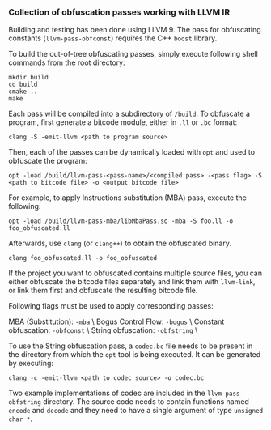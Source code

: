 ### Collection of obfuscation passes working with LLVM IR

Building and testing has been done using LLVM 9.
The pass for obfuscating constants (`llvm-pass-obfconst`) requires the C++ `boost` library. 

To build the out-of-tree obfuscating passes, simply execute following shell commands from the root directory:

```
mkdir build
cd build
cmake ..
make 
```

Each pass will be compiled into a subdirectory of `/build`.
To obfuscate a program, first generate a bitcode module, either in `.ll` or `.bc` format:

```
clang -S -emit-llvm <path to program source>
```

Then, each of the passes can be dynamically loaded with `opt` and used to obfuscate the program:

```
opt -load /build/llvm-pass-<pass-name>/<compiled pass> -<pass flag> -S <path to bitcode file> -o <output bitcode file>
```
For example, to apply Instructions substitution (MBA) pass, execute the following:

```
opt -load /build/llvm-pass-mba/libMbaPass.so -mba -S foo.ll -o foo_obfuscated.ll
```

Afterwards, use `clang` (or `clang++`) to obtain the obfuscated binary.
```
clang foo_obfuscated.ll -o foo_obfuscated
```
If the project you want to obfuscated contains multiple source files, you can either obfuscate the bitcode files separately and link them with `llvm-link`, or link them first and obfuscate the resulting bitcode file. 

Following flags must be used to apply corresponding passes:

MBA (Substitution): `-mba` \\
Bogus Control Flow: `-bogus` \\
Constant obfuscation: `-obfconst` \\ 
String obfuscation: `-obfstring` \\

To use the String obfuscation pass, a `codec.bc` file needs to be present in the directory from which the `opt` tool is being executed. It can be generated by executing:

```
clang -c -emit-llvm <path to codec source> -o codec.bc
```

Two example implementations of codec are included in the `llvm-pass-obfstring` directory. The source code needs to contain functions named `encode` and `decode` and they need to have a single argument of type `unsigned char *`. 